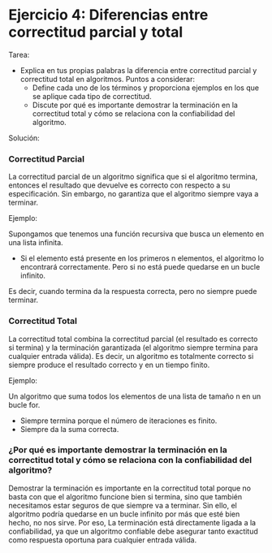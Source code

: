 # Ejercicio 4: Diferencias entre correctitud parcial y total
Tarea:

* Explica en tus propias palabras la diferencia entre correctitud parcial y correctitud total en algoritmos.
Puntos a considerar:
    * Define cada uno de los términos y proporciona ejemplos en los que se aplique cada tipo de correctitud.
    * Discute por qué es importante demostrar la terminación en la correctitud total y cómo se relaciona con la confiabilidad del algoritmo.

Solución:

###  Correctitud Parcial
La correctitud parcial de un algoritmo significa que si el algoritmo termina, entonces el resultado que devuelve es correcto con respecto a su especificación. Sin embargo, no garantiza que el algoritmo siempre vaya a terminar.

Ejemplo:

Supongamos que tenemos una función recursiva que busca un elemento en una lista infinita.
* Si el elemento está presente en los primeros n elementos, el algoritmo lo encontrará correctamente. Pero si no está puede quedarse en un bucle infinito.

Es decir, cuando termina da la respuesta correcta, pero no siempre puede terminar.

### Correctitud Total
La correctitud total combina la correctitud parcial (el resultado es correcto si termina) y la terminación garantizada (el algoritmo siempre termina para cualquier entrada válida).
Es decir, un algoritmo es totalmente correcto si siempre produce el resultado correcto y en un tiempo finito.

Ejemplo:

Un algoritmo que suma todos los elementos de una lista de tamaño n en un bucle for.
* Siempre termina porque el número de iteraciones es finito.
* Siempre da la suma correcta.

### ¿Por qué es importante demostrar la terminación en la correctitud total y cómo se relaciona con la confiabilidad del algoritmo?

Demostrar la terminación es importante en la correctitud total porque no basta con que el algoritmo funcione bien si termina, sino que también necesitamos estar seguros de que siempre va a terminar. Sin ello, el algoritmo podría quedarse en un bucle infinito por más que esté bien hecho, no nos sirve. Por eso, La terminación está directamente ligada a la confiabilidad, ya que un algoritmo confiable debe asegurar tanto exactitud como respuesta oportuna para cualquier entrada válida.



    




